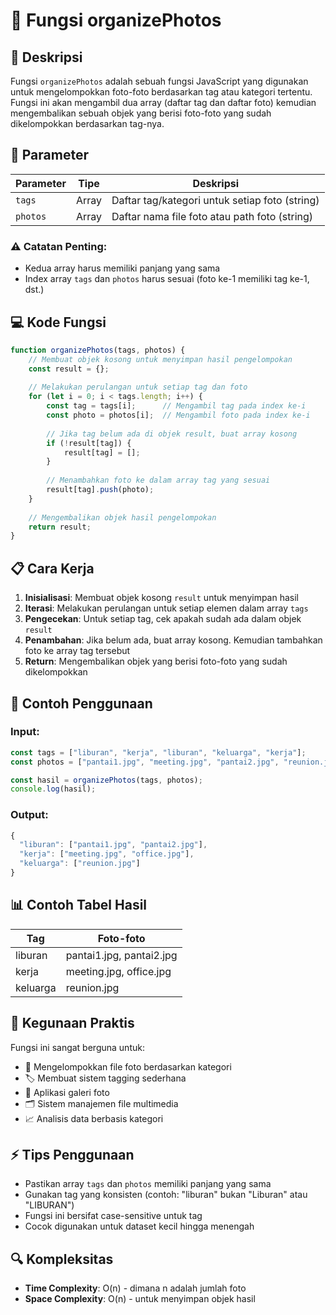 # 📸 Fungsi organizePhotos

## 📝 Deskripsi

Fungsi `organizePhotos` adalah sebuah fungsi JavaScript yang digunakan untuk mengelompokkan foto-foto berdasarkan tag atau kategori tertentu. Fungsi ini akan mengambil dua array (daftar tag dan daftar foto) kemudian mengembalikan sebuah objek yang berisi foto-foto yang sudah dikelompokkan berdasarkan tag-nya.

## 🔧 Parameter

| Parameter | Tipe | Deskripsi |
|-----------|------|-----------|
| `tags` | Array | Daftar tag/kategori untuk setiap foto (string) |
| `photos` | Array | Daftar nama file foto atau path foto (string) |

### ⚠️ Catatan Penting:
- Kedua array harus memiliki panjang yang sama
- Index array `tags` dan `photos` harus sesuai (foto ke-1 memiliki tag ke-1, dst.)

## 💻 Kode Fungsi

```javascript
function organizePhotos(tags, photos) {
    // Membuat objek kosong untuk menyimpan hasil pengelompokan
    const result = {};
    
    // Melakukan perulangan untuk setiap tag dan foto
    for (let i = 0; i < tags.length; i++) {
        const tag = tags[i];      // Mengambil tag pada index ke-i
        const photo = photos[i];  // Mengambil foto pada index ke-i
        
        // Jika tag belum ada di objek result, buat array kosong
        if (!result[tag]) {
            result[tag] = [];
        }
        
        // Menambahkan foto ke dalam array tag yang sesuai
        result[tag].push(photo);
    }
    
    // Mengembalikan objek hasil pengelompokan
    return result;
}
```

## 📋 Cara Kerja

1. **Inisialisasi**: Membuat objek kosong `result` untuk menyimpan hasil
2. **Iterasi**: Melakukan perulangan untuk setiap elemen dalam array `tags`
3. **Pengecekan**: Untuk setiap tag, cek apakah sudah ada dalam objek `result`
4. **Penambahan**: Jika belum ada, buat array kosong. Kemudian tambahkan foto ke array tag tersebut
5. **Return**: Mengembalikan objek yang berisi foto-foto yang sudah dikelompokkan

## 🎯 Contoh Penggunaan

### Input:
```javascript
const tags = ["liburan", "kerja", "liburan", "keluarga", "kerja"];
const photos = ["pantai1.jpg", "meeting.jpg", "pantai2.jpg", "reunion.jpg", "office.jpg"];

const hasil = organizePhotos(tags, photos);
console.log(hasil);
```

### Output:
```javascript
{
  "liburan": ["pantai1.jpg", "pantai2.jpg"],
  "kerja": ["meeting.jpg", "office.jpg"],
  "keluarga": ["reunion.jpg"]
}
```

## 📊 Contoh Tabel Hasil

| Tag | Foto-foto |
|-----|-----------|
| liburan | pantai1.jpg, pantai2.jpg |
| kerja | meeting.jpg, office.jpg |
| keluarga | reunion.jpg |

## 🚀 Kegunaan Praktis

Fungsi ini sangat berguna untuk:
- 📁 Mengelompokkan file foto berdasarkan kategori
- 🏷️ Membuat sistem tagging sederhana
- 📱 Aplikasi galeri foto
- 🗂️ Sistem manajemen file multimedia
- 📈 Analisis data berbasis kategori

## ⚡ Tips Penggunaan

- Pastikan array `tags` dan `photos` memiliki panjang yang sama
- Gunakan tag yang konsisten (contoh: "liburan" bukan "Liburan" atau "LIBURAN")
- Fungsi ini bersifat case-sensitive untuk tag
- Cocok digunakan untuk dataset kecil hingga menengah

## 🔍 Kompleksitas

- **Time Complexity**: O(n) - dimana n adalah jumlah foto
- **Space Complexity**: O(n) - untuk menyimpan objek hasil
